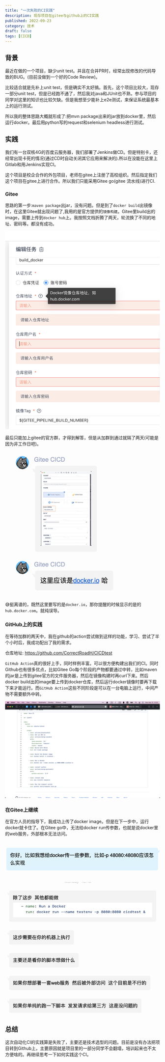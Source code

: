 ```yaml
---
title: "一次失败的CI实践"
description: 现存项目在gitee与github上的CI实践
published: 2022-09-23
category: 技术
draft: false
tags: [CICD] 
---
```


## 背景
最近在做的一个项目，缺少unit test。并且在合并PR时，经常出现修改的代码导致的BUG。(目前没做到一个好的Code Review)。

比较适合就是先补上unit test，但是确实不太好搞。首先，这个项目比较大，现存一部分unit test，但是已经跑不通了，然后我对java和JUnit也不熟，参与项目的同学对这里的知识也比较欠缺。但是我想至少能补上e2e测试，来保证系统最基本上的运行测试。

所以我的整体思路大概就形成了:把mvn package出来的jar放到docker里，然后运行docker。最后用python写的request和selenium headless进行测试。


## 实践
我们有一台双核4G的百度云服务器，我们部署了Jenkins做CD。但是特别卡，还经常出现卡死的情况(通过CD时自动关闭其它应用来解决的).所以在没能在这里上Gitlab和用Jenkins实现CI。

这个项目是校企合作的外包项目，老师在gitee上注册了高校组织。然后指定我们这个项目在gitee上进行合作。所以我们只能采用Gitee go(gitee 流水线)进行CI.

### Gitee
思路的第一步:`maven package`出jar，没有问题。但是到了`docker build`出镜像时，在这里Gitee就出现问题了,我用的是官方提供的`镜像构建`。Gitee里build出的image，需要上传到`docker hub`上。我按照文档折腾了两天，轮流换了不同的地址、密码等。都没有成功。

![1](1.png)


最后只能加上gitee的官方群，才得到解答，但是从加群到通过就隔了两天(可能是因为非工作日吧)。

![2](2.png)

😅挺离谱的，既然这里要写的是`docker.io`，那你提醒的时候显示的是的`hub.docker.com`。就纯误导。

### GitHub上的实践
在等待加群的两天中，我在github的action尝试做到这样的功能，学习、尝试了半个小时后，我成功配出了我的需求。

仓库地址: https://github.com/CorrectRoadH/CICDtest

`GitHub Action`真的很好上手，同时样例丰富。可以很方便构建出我们的CI。同时Github也有很多优点，比如Gitee Go每个阶段的产物都要通过中转，比如maven的jar是上传到gitee官方的文件服务器，然后在镜像构建时再curl下来。然后docker build出的image要上传到docker仓库，然后运行docker镜像时要再下载下来才能运行。而`GitHub Action`这些不同阶段是可以在一台电脑上运行，中间产物不需要额外中转。

![3](3.png)


### 在Gitee上继续
在官方人员的指导下，我成功上传了docker image。但是在下一步中，运行docker就卡住了。在Gitee go中，无法给docker run传参数，也就是说docker里的web服务，外部根本无法访问。

![5](5.png)

![4](4.png)


## 总结
这次自动化CI的实践算是失败了，主要还是技术选型的问题。目前是没有办法把项目转到Github上，主要原因就是项目里的一部分同学不会翻墙，培训起来也不太方便啥的。再继续思考一下如何实践这个CI。